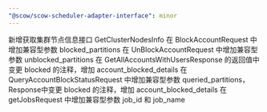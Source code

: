 ```yaml
---
"@scow/scow-scheduler-adapter-interface": minor
---
```


新增获取集群节点信息接口 GetClusterNodesInfo
在 BlockAccountRequest 中增加兼容型参数 blocked_partitions
在 UnBlockAccountRequest 中增加兼容型参数 unblocked_partitions
在 GetAllAccountsWithUsersResponse 的返回值中变更 blocked 的注释，增加 account_blocked_details
在 QueryAccountBlockStatusRequest 中增加兼容型参数 queried_partitions，Response中变更 blocked 的注释，增加 account_blocked_details
在 getJobsRequest 中增加兼容型参数 job_id 和 job_name